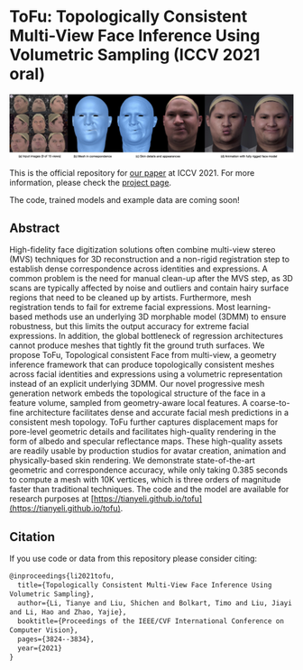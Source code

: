 # ToFu: Topologically Consistent Multi-View Face Inference Using Volumetric Sampling (ICCV 2021 oral)

![Teaser](./media/teaser.jpg)

This is the official repository for [our paper](https://openaccess.thecvf.com/content/ICCV2021/papers/Li_Topologically_Consistent_Multi-View_Face_Inference_Using_Volumetric_Sampling_ICCV_2021_paper.pdf) at ICCV 2021. For more information, please check the [project page](https://tianyeli.github.io/tofu).

The code, trained models and example data are coming soon!

## Abstract

High-fidelity face digitization solutions often combine multi-view stereo (MVS) techniques for 3D reconstruction and a non-rigid registration step to establish dense correspondence across identities and expressions. A common problem is the need for manual clean-up after the MVS step, as 3D scans are typically affected by noise and outliers and contain hairy surface regions that need to be cleaned up by artists. Furthermore, mesh registration tends to fail for extreme facial expressions. Most learning-based methods use an underlying 3D morphable model (3DMM) to ensure robustness, but this limits the output accuracy for extreme facial expressions. In addition, the global bottleneck of regression architectures cannot produce meshes that tightly fit the ground truth surfaces. We propose ToFu, Topological consistent Face from multi-view, a geometry inference framework that can produce topologically consistent meshes across facial identities and expressions using a volumetric representation instead of an explicit underlying 3DMM. Our novel progressive mesh generation network embeds the topological structure of the face in a feature volume, sampled from geometry-aware local features. A coarse-to-fine architecture facilitates dense and accurate facial mesh predictions in a consistent mesh topology. ToFu further captures displacement maps for pore-level geometric details and facilitates high-quality rendering in the form of albedo and specular reflectance maps. These high-quality assets are readily usable by production studios for avatar creation, animation and physically-based skin rendering. We demonstrate state-of-the-art geometric and correspondence accuracy, while only taking 0.385 seconds to compute a mesh with 10K vertices, which is three orders of magnitude faster than traditional techniques. The code and the model are available for research purposes at [https://tianyeli.github.io/tofu](https://tianyeli.github.io/tofu).

## Citation
If you use code or data from this repository please consider citing:

```commandline
@inproceedings{li2021tofu,
  title={Topologically Consistent Multi-View Face Inference Using Volumetric Sampling},
  author={Li, Tianye and Liu, Shichen and Bolkart, Timo and Liu, Jiayi and Li, Hao and Zhao, Yajie},
  booktitle={Proceedings of the IEEE/CVF International Conference on Computer Vision},
  pages={3824--3834},
  year={2021}
}
```
